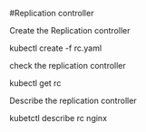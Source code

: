 #Replication controller 

Create the Replication controller

kubectl create -f rc.yaml

check the replication controller

kubectl get rc


Describe the replication controller

kubetctl describe rc nginx

